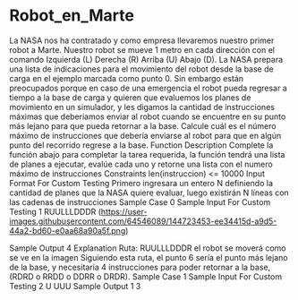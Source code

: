 # Robot_en_Marte
La NASA nos ha contratado y como empresa llevaremos nuestro primer robot a Marte.
Nuestro robot se mueve 1 metro en cada dirección con el comando Izquierda (L) Derecha (R) Arriba (U)
Abajo (D).
La NASA prepara una lista de indicaciones para el movimiento del robot desde la base de carga en el
ejemplo marcada como punto 0.
Sin embargo están preocupados porque en caso de una emergencia el robot pueda regresar a tiempo a la
base de carga y quieren que evaluemos los planes de movimiento en un simulador, y les digamos la
cantidad de instrucciones máximas que deberíamos enviar al robot cuando se encuentre en su punto más
lejano para que pueda retornar a la base.
Calcule cuál es el número máximo de instrucciones que debería enviarse al robot para que en algún punto
del recorrido regrese a la base.
Function Description
Complete la función abajo para completar la tarea requerida, la función tendrá una lista de planes a
ejecutar, evalúe cada uno y retorne una lista con el numero máximo de instrucciones
Constraints
len(instruccion) <= 10000
Input Format For Custom Testing
Primero ingresara un entero N definiendo la cantidad de planes que la NASA quiere evaluar, luego
existirán N líneas con las cadenas de instrucciones
Sample Case 0
Sample Input For Custom Testing
1
RUULLLDDDR
(https://user-images.githubusercontent.com/64546089/144723453-ee34415d-a9d5-44a2-bd60-e0aa68a90a5f.png)

Sample Output
4
Explanation
Ruta: RUULLLDDDR el robot se moverá como se ve en la imagen
Siguiendo esta ruta, el punto 6 sería el punto más lejano de la base, y necesitaría 4 instrucciones para
poder retornar a la base, (RDRD o RRDD o DDRR o DRDR).
Sample Case 1
Sample Input For Custom Testing
2
U
UUU
Sample Output
1
3
